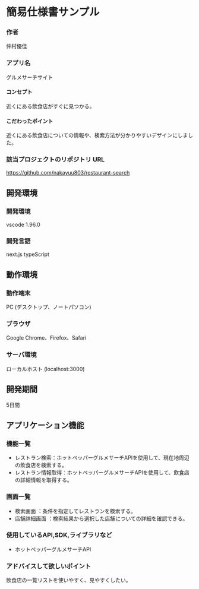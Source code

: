 # 簡易仕様書サンプル

### 作者
仲村優佳
### アプリ名
グルメサーチサイト

#### コンセプト
近くにある飲食店がすぐに見つかる。

#### こだわったポイント
近くにある飲食店についての情報や、検索方法が分かりやすいデザインにしました。

### 該当プロジェクトのリポジトリ URL
https://github.com/nakayuu803/restaurant-search

## 開発環境
### 開発環境
vscode 1.96.0

### 開発言語
next.js
typeScript

## 動作環境
### 動作端末
PC (デスクトップ、ノートパソコン)
### ブラウザ
Google Chrome、Firefox、Safari
### サーバ環境
ローカルホスト (localhost:3000)

## 開発期間
5日間

## アプリケーション機能

### 機能一覧
- レストラン検索：ホットペッパーグルメサーチAPIを使用して、現在地周辺の飲食店を検索する。
- レストラン情報取得：ホットペッパーグルメサーチAPIを使用して、飲食店の詳細情報を取得する。

### 画面一覧
- 検索画面 ：条件を指定してレストランを検索する。
- 店舗詳細画面 ：検索結果から選択した店舗についての詳細を確認できる。

### 使用しているAPI,SDK,ライブラリなど
- ホットペッパーグルメサーチAPI

### アドバイスして欲しいポイント
飲食店の一覧リストを使いやすく、見やすくしたい。